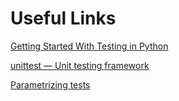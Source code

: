 [](https://www.google.com/search?q=%23useful-links)

# Useful Links

[Getting Started With Testing in Python](https://realpython.com/python-testing/)

[unittest — Unit testing framework](https://docs.python.org/3/library/unittest.html)

[Parametrizing tests](https://docs.pytest.org/en/7.1.x/example/parametrize.html)